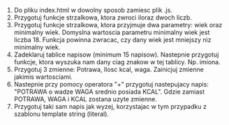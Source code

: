 1. Do pliku index.html w dowolny sposob zamiesc plik .js.
2. Przygotuj funkcje strzalkowa, ktora zwroci iloraz dwoch liczb.
3. Przygotuj funkcje strzalkowa, ktora przyjmuje dwa parametry: wiek oraz minimalny wiek. Domyslna wartoscia parametru minimalny wiek jest liczba 18. Funkcja powinna zwracac, czy dany wiek jest mniejszy niz minimalny wiek.
4. Zadeklaruj tablice napisow (minimum 15 napisow). Nastepnie przygotuj funkcje, ktora wyszuka nam dany ciag znakow w tej tablicy. Np. imiona.
5. Przygotuj 3 zmienne: Potrawa, Ilosc kcal, waga. Zainicjuj zmienne jakimis wartosciami.
6. Nastepnie przy pomocy operatora "+" przygotuj nastepujacy napis: "POTRAWA o wadze WAGA srednio posiada KCAL". Gdzie zamiast POTRAWA, WAGA i KCAL zostana uzyte zmienne.
7. Przygotuj taki sam napis jak wyzej, korzystajac w tym przypadku z szablonu template string (literal).